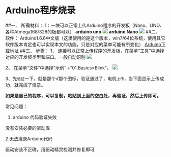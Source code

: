 # Arduino程序烧录

##一、	所需材料：
1：一块可以正常上传Arduino程序的开发板（Nano、UNO、各种Atmega168/328的板都可以）
**arduino uno**
 ![](http://pic2.haibucuo.com/img/2016/04/1.jpg)
 **arduino Nano**
 ![](http://pic2.haibucuo.com/img/2016/04/2.jpg)
##二、	软件：
Arduino1.6.6中文版（这里使用的是这个版本，win7/64位系统，使用其它软件版本肯定也可以实现本文的功能，只是对应的菜单可能有所变化）
[Arduino下载地址](http://www.chuang-ke.com/a/downloads/Arduino/2015/1205/211.html)
##三、	步骤：
1、	连接可以正常上传程序的开发板，在菜单“工具”中选择对应的开发板类型和端口。一般自动识别
![](http://pic2.haibucuo.com/img/2016/05/QQ%E5%9B%BE%E7%89%8720160505214220.jpg)

2、	在菜单“文件”中选择“示例”->“01.Basics>Blink”。
![](http://pic2.haibucuo.com/img/2016/04/QQ截图20160428190653.jpg)

 
3、先`验证`一下，就是那个√那个图标，验证通过了，电机`上传`，当下面显示上传成功，就完成了烧录。

**如果是自己的程序，可以复制，粘贴到上面的空白处，再验证，然后上传即可。**

常见问题：
1. arduino 代码验证失败


  没有安装必要的驱动库

2.无法烧录Arduino代码


驱动安装不正确，用驱动精灵检测并修复即可


